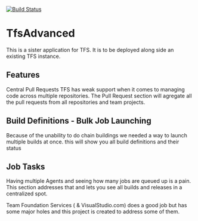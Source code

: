 [![Build Status](https://travis-ci.org/BertCotton/TfsAdvanced.svg?branch=master)](https://travis-ci.org/BertCotton/TfsAdvanced)

# TfsAdvanced
This is a sister application for TFS.  It is to be deployed along side an existing TFS instance.

## Features
Central Pull Requests
TFS has weak support when it comes to managing code across multiple repositories.  The Pull Request section will agregate all the pull requests from all repositories and team projects.

## Build Definitions - Bulk Job Launching
Because of the unability to do chain buildings we needed a way to launch multiple builds at once.  this will show you all build definitions and their status

## Job Tasks
Having multiple Agents and seeing how many jobs are queued up is a pain.  This section addresses that and lets you see all builds and releases in a centralized spot.



Team Foundation Services ( & VisualStudio.com) does a good job but has some major holes and this project is created to address some of them.
